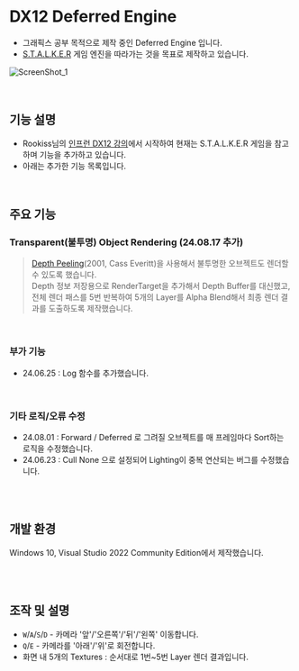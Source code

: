 # DX12 Deferred Engine
* 그래픽스 공부 목적으로 제작 중인 Deferred Engine 입니다.
* [S.T.A.L.K.E.R](https://developer.nvidia.com/gpugems/gpugems2/part-ii-shading-lighting-and-shadows/chapter-9-deferred-shading-stalker) 게임 엔진을 따라가는 것을 목표로 제작하고 있습니다.

![ScreenShot_1](data/screenshot_1.jpg)




<br/>

## 기능 설명
* Rookiss님의 [인프런 DX12 강의](https://www.inflearn.com/course/%EC%96%B8%EB%A6%AC%EC%96%BC-3d-mmorpg-2/dashboard)에서 시작하여 현재는 S.T.A.L.K.E.R 게임을 참고하며 기능을 추가하고 있습니다. <br/>
* 아래는 추가한 기능 목록입니다.



<br/>


## 주요 기능
### Transparent(불투명) Object Rendering (24.08.17 추가)
>[Depth Peeling](https://my.eng.utah.edu/~cs5610/handouts/order_independent_transparency.pdf)(2001, Cass Everitt)을 사용해서 불투명한 오브젝트도 렌더할 수 있도록 했습니다. <br/>
Depth 정보 저장용으로 RenderTarget을 추가해서 Depth Buffer를 대신했고, <br/>
전체 렌더 패스를 5번 반복하여 5개의 Layer를 Alpha Blend해서 최종 렌더 결과를 도출하도록 제작했습니다.

<br/>
  
### 부가 기능
* 24.06.25 : Log 함수를 추가했습니다.

<br/>

### 기타 로직/오류 수정
* 24.08.01 : Forward / Deferred 로 그려질 오브젝트를 매 프레임마다 Sort하는 로직을 수정했습니다.
* 24.06.23 : Cull None 으로 설정되어 Lighting이 중복 연산되는 버그를 수정했습니다.


<br/><br/>



## 개발 환경
Windows 10, Visual Studio 2022 Community Edition에서 제작했습니다.


<br/><br/>



## 조작 및 설명
* `W`/`A`/`S`/`D` - 카메라 '앞'/'오른쪽'/'뒤'/'왼쪽' 이동합니다.
* `Q`/`E` - 카메라를 '아래'/'위'로 회전합니다.
* 화면 내 5개의 Textures : 순서대로 1번~5번 Layer 렌더 결과입니다.

